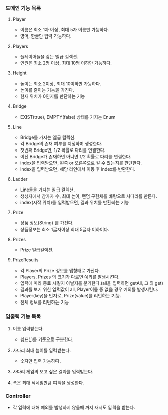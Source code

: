 ### 도메인 기능 목록

1. Player
    - 이름은 최소 1자 이상, 최대 5자 이름만 가능하다.
    - 영어, 한글만 입력 가능하다.

2. Players
    - 플레이어들을 갖는 일급 컬렉션.
    - 인원은 최소 2명 이상, 최대 10명 이하만 가능하다.

3. Height
    - 높이는 최소 2이상, 최대 10이하만 가능하다.
    - 높이를 줄이는 기능을 가진다.
    - 현재 위치가 0인지를 판단하는 기능

4. Bridge
    - EXIST(true), EMPTY(false) 상태를 가지는 Enum

5. Line
    - Bridge를 가지는 일급 컬렉션.
    - 각 Bridge의 존재 여부를 지정하며 생성한다.
    - 쳣번째 Bridge면, 1/2 확률로 다리를 연결한다.
    - 이전 Bridge가 존재하면 아니면 1/2 확률로 다리를 연결한다.
    - index을 입력받으면, 왼쪽 or 오른쪽으로 갈 수 있는지를 판단한다.
    - index을 입력받으면, 해당 라인에서 이동 후 index를 반환한다.

6. Ladder
    - Line들을 가지는 일급 컬렉션.
    - 생성자에서 참가자 수, 최대 높이, 랜덤 구현체를 바탕으로 사다리를 만든다.
    - index(시작 위치)를 입력받으면, 결과 위치를 반환하는 기능

7. Prize
    - 상품 정보(String) 를 가진다.
    - 상품정보는 최소 1글자이상 최대 5글자 이하이다.
8. Prizes
    - Prize 일급컬렉션.

9. PrizeResults
    - 각 Player의 Prize 정보를 맵형태로 가진다.
    - Players, Prizes 의 크기가 다르면 예외를 발생시킨다.
    - 입력에 따라 종료 시킬지 아닐지를 분기한다.(all을 입력하면 getAll, 그 외 get)
    - 결과를 보기 위한 입력값이 all, Player이름 중 없을 경우 예외를 발생시킨다.
    - Player(key)을 인자로, Prize(value)를 리턴하는 기능.
    - 전체 정보를 리턴하는 기능

### 입출력 기능 목록

1. 이름 입력받는다.
    - 쉼표(,)를 기준으로 구분한다.

2. 사다리 최대 높이를 입력받는다.
    - 숫자만 입력 가능하다.

3. 사다리 게임의 보고 싶은 결과를 입력받는다.

4. 폭은 최대 닉네임만큼 여백을 생성한다.

### Controller

- 각 입력에 대해 예외를 발생하지 않을때 까지 재시도 입력을 받는다.